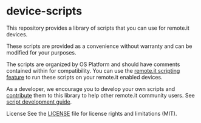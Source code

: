 # device-scripts

This repository provides a library of scripts that you can use for remote.it devices.

These scripts are provided as a convenience without warranty and can be modified for your purposes.

The scripts are organized by OS Platform and should have comments contained within for compatibility. You can use the [remote.it scripting feature](https://link.remote.it/support/bulk-scripting) to run these scripts on your remote.it enabled devices. 

As a developer, we encourage you to develop your own scripts and [contribute](CONTRIBUTING.md) them to this library to help other remote.it community users. See [script development guide](https://link.remote.it/docs/script-tips).


License
See the [LICENSE](LICENSE.md) file for license rights and limitations (MIT).
